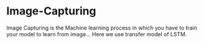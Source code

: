 # Image-Capturing
Image Capturing is the Machine learning process in which you have to train your model to learn from image... Here we use transfer model of LSTM.
